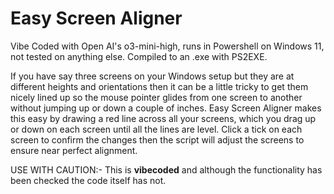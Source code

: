 # Easy Screen Aligner
Vibe Coded with Open AI's o3-mini-high, runs in Powershell on Windows 11, not tested on anything else.
Compiled to an .exe with PS2EXE.

If you have say three screens on your Windows setup but they are at different heights and orientations then it can be a little tricky to get them nicely lined up so the mouse pointer glides from one screen to another without jumping up or down a couple of inches.  Easy Screen Aligner makes this easy by drawing a red line across all your screens, which you drag up or down on each screen until all the lines are level. Click a tick on each screen to confirm the changes then the script will adjust the screens to ensure near perfect alignment.

USE WITH CAUTION:- This is **vibecoded** and although the functionality has been checked the code itself has not.
